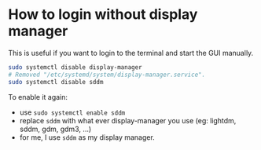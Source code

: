 # How to login without display manager

This is useful if you want to login to the terminal and start the GUI manually.

```bash
sudo systemctl disable display-manager
# Removed "/etc/systemd/system/display-manager.service".
sudo systemctl disable sddm
```

To enable it again:

- use `sudo systemctl enable sddm`
- replace `sddm` with what ever display-manager you use (eg: lightdm, sddm, gdm, gdm3, ...)
- for me, I use `sddm` as my display manager.
